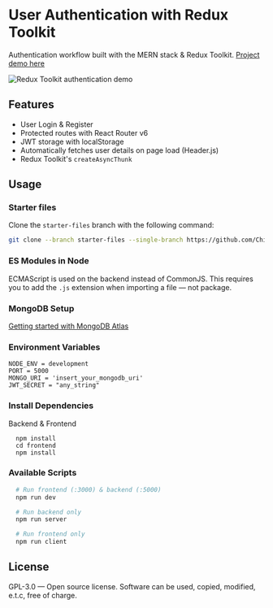 # User Authentication with Redux Toolkit
Authentication workflow built with the MERN stack & Redux Toolkit. [Project demo here](https://redux-user-auth.herokuapp.com/)

![Redux Toolkit authentication demo](https://ucf1a8f53223e1708ce0b00f4d9a.previews.dropboxusercontent.com/p/thumb/ABlAZFsxtiIT8TaGgXqmKL1dhrkkK_ZnqQT6eleZqh8c3vmMetO7-qmsNyO5z-S4XL_mcZ3h2iYZEMcuxh4S7sB4j2RxZLA29Fz5rP3tRl7oRX1dFpHt0FfY1pNWKUApmwNXfs0W9zIb30Z8KqysJ7VkSya9aXRnPy2peXE6GDmu0GacthLNOf8DBUA-GMvUUuMzNKoJUbRnOaeL4i2s0Ot6mRjwi5EcgoH4X5cTGkRENUmFRI5-cxUxUnasjYBUjB0pGnw5MW-VhDCDYi12cs5TnppwD_WgsNpsZFtNNQGTfE8l137L0ZAJ2iA1hkc6HfC_pxNYHnGIM0eoWopYsEc2Y4-_wyCzrpPlRKfKVhh0fqLgp09bILfHJ2O75IQjdUKHrSOoqMttTsWbaOf_shuF/p.gif)

## Features
* User Login & Register
* Protected routes with React Router v6
* JWT storage with localStorage
* Automatically fetches user details on page load (Header.js)
* Redux Toolkit's `createAsyncThunk`

## Usage
### Starter files
Clone the `starter-files` branch with the following command:

```bash
git clone --branch starter-files --single-branch https://github.com/Chinwike1/redux-user-auth.git
```

### ES Modules in Node
ECMAScript is used on the backend instead of CommonJS. This requires you to add the `.js` extension when importing a file — not package.

### MongoDB Setup
[Getting started with MongoDB Atlas](https://www.mongodb.com/docs/atlas/getting-started/)

### Environment Variables
```
NODE_ENV = development
PORT = 5000
MONGO_URI = 'insert_your_mongodb_uri'
JWT_SECRET = "any_string"
```

### Install Dependencies
Backend & Frontend
```
  npm install
  cd frontend
  npm install
```

### Available Scripts
```bash
  # Run frontend (:3000) & backend (:5000)
  npm run dev

  # Run backend only
  npm run server

  # Run frontend only
  npm run client
```

## License
GPL-3.0 — Open source license. Software can be used, copied, modified, e.t.c, free of charge.
